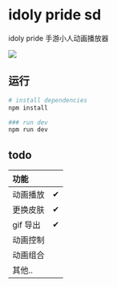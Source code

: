 # idoly pride sd

idoly pride 手游小人动画播放器

![](https://pic.imgdb.cn/item/6172ce0f2ab3f51d911a855e.gif)

## 运行

```bash
# install dependencies
npm install

### run dev
npm run dev
```

## todo

| 功能     |     |
| :------- | :-- |
| 动画播放 | ✔   |
| 更换皮肤 | ✔   |
| gif 导出 | ✔   |
| 动画控制 |     |
| 动画组合 |     |
| 其他..   |     |
